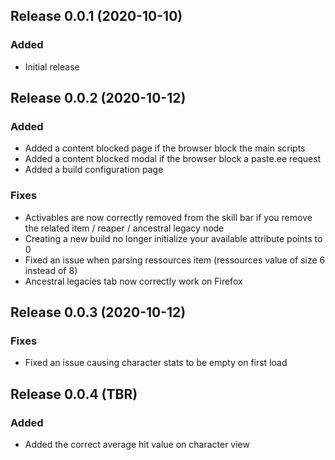 ## Release 0.0.1 (2020-10-10)

### Added
- Initial release

## Release 0.0.2 (2020-10-12)

### Added
- Added a content blocked page if the browser block the main scripts
- Added a content blocked modal if the browser block a paste.ee request
- Added a build configuration page
### Fixes
- Activables are now correctly removed from the skill bar if you remove the related item / reaper / ancestral legacy node
- Creating a new build no longer initialize your available attribute points to 0
- Fixed an issue when parsing ressources item (ressources value of size 6 instead of 8)
- Ancestral legacies tab now correctly work on Firefox

## Release 0.0.3 (2020-10-12)

### Fixes
- Fixed an issue causing character stats to be empty on first load

## Release 0.0.4 (TBR)

### Added
- Added the correct average hit value on character view